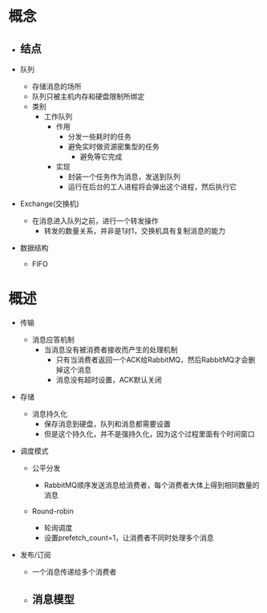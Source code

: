 # 概念
- 结点
	- 

- 队列
	- 存储消息的场所
	- 队列只被主机内存和硬盘限制所绑定	
	- 类别
		- 工作队列
			- 作用
				- 分发一些耗时的任务
				- 避免实时做资源密集型的任务
					- 避免等它完成
			- 实现
				- 封装一个任务作为消息，发送到队列
				- 运行在后台的工人进程将会弹出这个进程，然后执行它

- Exchange(交换机)
	- 在消息进入队列之前，进行一个转发操作
		- 转发的数量关系，并非是1对1，交换机具有复制消息的能力

- 数据结构
	- FIFO

# 概述
- 传输
	- 消息应答机制
		- 当消息没有被消费者接收而产生的处理机制
			- 只有当消费者返回一个ACK给RabbitMQ，然后RabbitMQ才会删掉这个消息
			- 消息没有超时设置，ACK默认关闭

- 存储
	- 消息持久化
		- 保存消息到硬盘，队列和消息都需要设置
		- 但是这个持久化，并不是强持久化，因为这个过程里面有个时间窗口

- 调度模式
	- 公平分发
		- RabbitMQ顺序发送消息给消费者，每个消费者大体上得到相同数量的消息

	- Round-robin 
		- 轮询调度
		- 设置prefetch_count=1，让消费者不同时处理多个消息

- 发布/订阅
	- 一个消息传递给多个消费者
	- 消息模型
		- 
